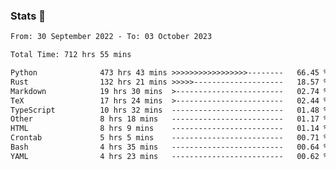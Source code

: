 ### Stats 👋
<!--START_SECTION:waka-->

```txt
From: 30 September 2022 - To: 03 October 2023

Total Time: 712 hrs 55 mins

Python              473 hrs 43 mins >>>>>>>>>>>>>>>>>--------   66.45 %
Rust                132 hrs 21 mins >>>>>--------------------   18.57 %
Markdown            19 hrs 30 mins  >------------------------   02.74 %
TeX                 17 hrs 24 mins  >------------------------   02.44 %
TypeScript          10 hrs 32 mins  -------------------------   01.48 %
Other               8 hrs 18 mins   -------------------------   01.17 %
HTML                8 hrs 9 mins    -------------------------   01.14 %
Crontab             5 hrs 5 mins    -------------------------   00.71 %
Bash                4 hrs 35 mins   -------------------------   00.64 %
YAML                4 hrs 23 mins   -------------------------   00.62 %
```

<!--END_SECTION:waka-->

<!--
**buhaytza2005/buhaytza2005** is a ✨ _special_ ✨ repository because its `README.md` (this file) appears on your GitHub profile.

Here are some ideas to get you started:

- 🔭 I’m currently working on ...
- 🌱 I’m currently learning ...
- 👯 I’m looking to collaborate on ...
- 🤔 I’m looking for help with ...
- 💬 Ask me about ...
- 📫 How to reach me: ...
- 😄 Pronouns: ...
- ⚡ Fun fact: ...
-->


